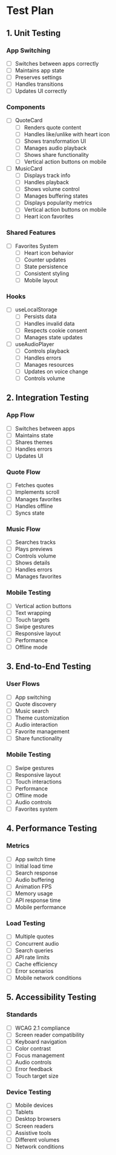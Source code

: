 # Test Plan

## 1. Unit Testing

### App Switching
- [ ] Switches between apps correctly
- [ ] Maintains app state
- [ ] Preserves settings
- [ ] Handles transitions
- [ ] Updates UI correctly

### Components
- [ ] QuoteCard
  - [ ] Renders quote content
  - [ ] Handles like/unlike with heart icon
  - [ ] Shows transformation UI
  - [ ] Manages audio playback
  - [ ] Shows share functionality
  - [ ] Vertical action buttons on mobile

- [ ] MusicCard
  - [ ] Displays track info
  - [ ] Handles playback
  - [ ] Shows volume control
  - [ ] Manages buffering states
  - [ ] Displays popularity metrics
  - [ ] Vertical action buttons on mobile
  - [ ] Heart icon favorites

### Shared Features
- [ ] Favorites System
  - [ ] Heart icon behavior
  - [ ] Counter updates
  - [ ] State persistence
  - [ ] Consistent styling
  - [ ] Mobile layout

### Hooks
- [ ] useLocalStorage
  - [ ] Persists data
  - [ ] Handles invalid data
  - [ ] Respects cookie consent
  - [ ] Manages state updates

- [ ] useAudioPlayer
  - [ ] Controls playback
  - [ ] Handles errors
  - [ ] Manages resources
  - [ ] Updates on voice change
  - [ ] Controls volume

## 2. Integration Testing

### App Flow
- [ ] Switches between apps
- [ ] Maintains state
- [ ] Shares themes
- [ ] Handles errors
- [ ] Updates UI

### Quote Flow
- [ ] Fetches quotes
- [ ] Implements scroll
- [ ] Manages favorites
- [ ] Handles offline
- [ ] Syncs state

### Music Flow
- [ ] Searches tracks
- [ ] Plays previews
- [ ] Controls volume
- [ ] Shows details
- [ ] Handles errors
- [ ] Manages favorites

### Mobile Testing
- [ ] Vertical action buttons
- [ ] Text wrapping
- [ ] Touch targets
- [ ] Swipe gestures
- [ ] Responsive layout
- [ ] Performance
- [ ] Offline mode

## 3. End-to-End Testing

### User Flows
- [ ] App switching
- [ ] Quote discovery
- [ ] Music search
- [ ] Theme customization
- [ ] Audio interaction
- [ ] Favorite management
- [ ] Share functionality

### Mobile Testing
- [ ] Swipe gestures
- [ ] Responsive layout
- [ ] Touch interactions
- [ ] Performance
- [ ] Offline mode
- [ ] Audio controls
- [ ] Favorites system

## 4. Performance Testing

### Metrics
- [ ] App switch time
- [ ] Initial load time
- [ ] Search response
- [ ] Audio buffering
- [ ] Animation FPS
- [ ] Memory usage
- [ ] API response time
- [ ] Mobile performance

### Load Testing
- [ ] Multiple quotes
- [ ] Concurrent audio
- [ ] Search queries
- [ ] API rate limits
- [ ] Cache efficiency
- [ ] Error scenarios
- [ ] Mobile network conditions

## 5. Accessibility Testing

### Standards
- [ ] WCAG 2.1 compliance
- [ ] Screen reader compatibility
- [ ] Keyboard navigation
- [ ] Color contrast
- [ ] Focus management
- [ ] Audio controls
- [ ] Error feedback
- [ ] Touch target size

### Device Testing
- [ ] Mobile devices
- [ ] Tablets
- [ ] Desktop browsers
- [ ] Screen readers
- [ ] Assistive tools
- [ ] Different volumes
- [ ] Network conditions